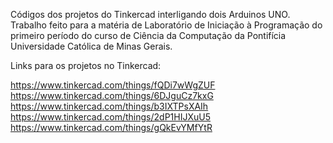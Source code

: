 Códigos dos projetos do Tinkercad interligando dois Arduinos UNO. Trabalho feito para a matéria de Laboratório de Iniciação à Programação do primeiro período do curso de Ciência da Computação da Pontifícia Universidade Católica de Minas Gerais.

Links para os projetos no Tinkercad: 

https://www.tinkercad.com/things/fQDi7wWgZUF
https://www.tinkercad.com/things/6DJguCz7kxG
https://www.tinkercad.com/things/b3IXTPsXAIh
https://www.tinkercad.com/things/2dP1HIJXuU5
https://www.tinkercad.com/things/gQkEvYMfYtR
